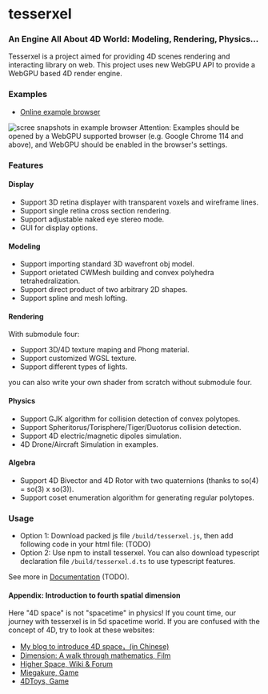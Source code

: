 # tesserxel

### An Engine All About 4D World: Modeling, Rendering, Physics...

Tesserxel is a project aimed for providing 4D scenes rendering and interacting library on web. This project uses new WebGPU API to provide a WebGPU based 4D render engine.
### Examples
- [Online example browser](https://wxyhly.github.io/tesserxel/examples/)

![scree snapshots in example browser](https://wxyhly.github.io/img/tsx005.jpg)
Attention: Examples should be opened by a WebGPU supported browser (e.g. Google Chrome 114 and above), and WebGPU should be enabled in the browser's settings.

### Features
#### Display
- Support 3D retina displayer with transparent voxels and wireframe lines.
- Support single retina cross section rendering.
- Support adjustable naked eye stereo mode.
- GUI for display options.

#### Modeling
- Support importing standard 3D wavefront obj model.
- Support orietated CWMesh building and convex polyhedra tetrahedralization.
- Support direct product of two arbitrary 2D shapes.
- Support spline and mesh lofting.

#### Rendering
With submodule four:
- Support 3D/4D texture maping and Phong material.
- Support customized WGSL texture.
- Support different types of lights.

you can also write your own shader from scratch without submodule four.

#### Physics
- Support GJK algorithm for collision detection of convex polytopes.
- Support Spheritorus/Torisphere/Tiger/Duotorus collision detection.
- Support 4D electric/magnetic dipoles simulation.
- 4D Drone/Aircraft Simulation in examples.

#### Algebra
- Support 4D Bivector and 4D Rotor with two quaternions (thanks to so(4) = so(3) x so(3)).
- Support coset enumeration algorithm for generating regular polytopes.

### Usage
- Option 1: Download packed js file `/build/tesserxel.js`, then add following code in your html file: (TODO)
- Option 2: Use npm to install tesserxel. 
You can also download typescript declaration file `/build/tesserxel.d.ts` to use typescript features. 

See more in [Documentation](/tesserxel/docs/) (TODO).

#### Appendix: Introduction to fourth spatial dimension
Here "4D space" is not "spacetime" in physics! If you count time, our journey with tesserxel is in 5d spacetime world.
If you are confused with the concept of 4D, try to look at these websites:
- [My blog to introduce 4D space，(in Chinese)](https://wxyhly.github.io/categories/%E5%9B%9B%E7%BB%B4%E7%A9%BA%E9%97%B4%E7%B3%BB%E5%88%97/)
- [Dimension: A walk through mathematics, Film](http://www.dimensions-math.org/)
- [Higher Space, Wiki & Forum](http://hi.gher.space/)
- [Miegakure, Game](https://miegakure.com/)
- [4DToys, Game](https://4dtoys.com/)

